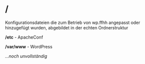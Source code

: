 # /

Konfigurationsdateien die zum Betrieb von wp.ffhh angepasst oder hinzugefügt wurden, abgebildet in der echten Ordnerstruktur

**/etc** - ApacheConf

**/var/www** - WordPress

*...noch unvollständig*
